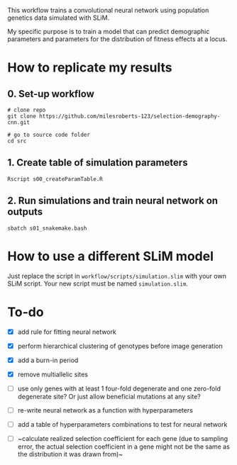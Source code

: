 This workflow trains a convolutional neural network using population genetics data simulated with SLiM. 

My specific purpose is to train a model that can predict demographic parameters and parameters for the distribution of fitness effects at a locus.

# How to replicate my results

## 0. Set-up workflow

```
# clone repo
git clone https://github.com/milesroberts-123/selection-demography-cnn.git

# go to source code folder
cd src
```

## 1. Create table of simulation parameters

`Rscript s00_createParamTable.R`

## 2. Run simulations and train neural network on outputs

`sbatch s01_snakemake.bash`

# How to use a different SLiM model

Just replace the script in `workflow/scripts/simulation.slim` with your own SLiM script. Your new script must be named `simulation.slim`.

# To-do

- [x] add rule for fitting neural network

- [x] perform hierarchical clustering of genotypes before image generation

- [x] add a burn-in period

- [x] remove multiallelic sites

- [ ] use only genes with at least 1 four-fold degenerate and one zero-fold degenerate site? Or just allow beneficial mutations at any site?

- [ ] re-write neural network as a function with hyperparameters

- [ ] add a table of hyperparameters combinations to test for neural network

- [ ] ~calculate realized selection coefficient for each gene (due to sampling error, the actual selection coefficient in a gene might not be the same as the distribution it was drawn from)~



